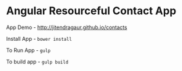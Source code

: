 Angular Resourceful Contact App
===============================
App Demo - http://jitendragaur.github.io/contacts

Install App - `bower install`

To Run App - `gulp`

To build app  - `gulp build` 


